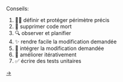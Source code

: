 <div style="height:200px">&nbsp;</div>

Conseils:

1. 💂‍♂️ définir et protéger périmètre précis
2. 🧹 supprimer code mort
3. 🔍 observer et planifier
4. ✨ rendre facile la modification demandée
5. 🎯 intégrer la modification demandée
6. 🧶 améliorer itérativement
7. ✅ écrire des tests unitaires

[→](01.md)
